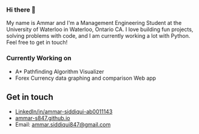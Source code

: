 ### Hi there 👋

<!--
**ammar-s847/ammar-s847** is a ✨ _special_ ✨ repository because its `README.md` (this file) appears on your GitHub profile.

Here are some ideas to get you started:

- 🔭 I’m currently working on ...
- 🌱 I’m currently learning ...
- 👯 I’m looking to collaborate on ...
- 🤔 I’m looking for help with ...
- 💬 Ask me about ...
- 📫 How to reach me: ...
- 😄 Pronouns: ...
- ⚡ Fun fact: ...
-->

My name is Ammar and I'm a Management Engineering Student at the University of Waterloo in Waterloo, Ontario CA. I love building fun projects, solving problems with code, and I am currently working a lot with Python. Feel free to get in touch!

### Currently Working on
* A* Pathfinding Algorithm Visualizer
* Forex Currency data graphing and comparison Web app
<!--
* Markov Chain Project
* PHP CRUD Web app
* Sentiment Analysis Project
-->

## Get in touch
* <a href="https://www.linkedin.com/in/ammar-siddiqui-ab0011143/">LinkedIn/in/ammar-siddiqui-ab0011143</a>
* <a href="https://ammar-s847.github.io">ammar-s847.github.io</a>
* Email: ammar.siddiqui847@gmail.com

